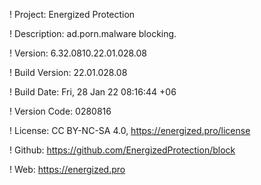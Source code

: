 ! Project: Energized Protection

! Description: ad.porn.malware blocking.

! Version: 6.32.0810.22.01.028.08

! Build Version: 22.01.028.08

! Build Date: Fri, 28 Jan 22 08:16:44 +06

! Version Code: 0280816

! License: CC BY-NC-SA 4.0, https://energized.pro/license

! Github: https://github.com/EnergizedProtection/block

! Web: https://energized.pro
